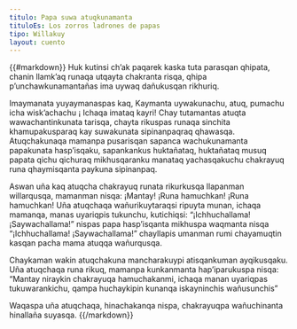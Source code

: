 ```yaml
---
titulo: Papa suwa atuqkunamanta
tituloEs: Los zorros ladrones de papas
tipo: Willakuy
layout: cuento
---
```


{{#markdown}}
Huk kutinsi ch’ak paqarek kaska tuta parasqan qhipata,  chanin llamk’aq runaqa utqayta chakranta risqa, qhipa p’unchawkunamantañas ima uywaq dañukusqan rikhuriq.

Imaymanata yuyaymanaspas kaq, Kaymanta uywakunachu, atuq,  pumachu icha wisk’achachu ¡ Ichaqa imataq kayri! Chay tutamantas atuqta wawachantinkunata tarisqa, chayta rikuspas runaqa sinchita khamupakusparaq kay suwakunata sipinanpaqraq qhawasqa. Atuqchakunaqa mamanpa pusarisqan sapanca wachukunamanta papakunata hasp’isqaku, sapankankus huktañataq, huktañataq musuq papata qichu qichuraq mikhusqaranku manataq yachasqakuchu chakrayuq runa qhaymisqanta paykuna sipinanpaq.

Aswan uña kaq atuqcha chakrayuq runata rikurkusqa llapanman willarqusqa, mamanman nisqa: ¡Mantay! ¡Runa hamuchkan! ¡Runa hamuchkan! Uña atuqchaqa wañurikuytaraqsi ripuyta munan, ichaqa mamanqa, manas uyariqpis tukunchu, kutichiqsi: “¡Ichhuchallama!  ¡Saywachallama!” nispas papa hasp’isqanta mikhuspa waqmanta nisqa “¡Ichhuchallama!  ¡Saywachallama!”  chayllapis umanman rumi chayamuqtin kasqan pacha mama atuqqa wañurqusqa.

Chaykaman wakin atuqchakuna mancharakuypi atisqankuman  ayqikusqaku. Uña atuqchaqa runa rikuq, mamanpa kunkanmanta hap’iparukuspa nisqa: “Mantay niraykin chakrayuqa hamuchakanmi, ichaqa manan uyariqpas tukuwarankichu, qampa huchaykipin kunanqa iskayninchis  wañusunchis”

Waqaspa uña atuqchaqa, hinachakanqa nispa, chakrayuqpa wañuchinanta hinallaña suyasqa.
{{/markdown}}

